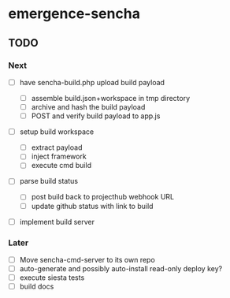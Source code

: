 # emergence-sencha

## TODO

### Next
- [ ] have sencha-build.php upload build payload
  - [ ] assemble build.json+workspace in tmp directory
  - [ ] archive and hash the build payload
  - [ ] POST and verify build payload to app.js
- [ ] setup build workspace
  - [ ] extract payload
  - [ ] inject framework
  - [ ] execute cmd build
- [ ] parse build status
  - [ ] post build back to projecthub webhook URL
  - [ ] update github status with link to build
- [ ] implement build server


### Later
- [ ] Move sencha-cmd-server to its own repo
- [ ] auto-generate and possibly auto-install read-only deploy key?
- [ ] execute siesta tests
- [ ] build docs